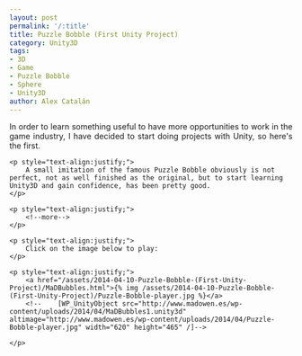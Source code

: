 ```yaml
---
layout: post
permalink: '/:title'
title: Puzzle Bobble (First Unity Project)
category: Unity3D
tags: 
- 3D
- Game
- Puzzle Bobble
- Sphere
- Unity3D
author: Alex Catalán
---
```

<div>
	<p style="text-align:justify;">
		In order to learn something useful to have more opportunities to work in the game industry, I have decided to start doing projects with Unity, so here&#039;s the first. 
	</p>

	<p style="text-align:justify;">
		A small imitation of the famous Puzzle Bobble obviously is not perfect, not as well finished as the original, but to start learning Unity3D and gain confidence, has been pretty good.
	</p>

	<p style="text-align:justify;">
		<!--more-->
	</p>

	<p style="text-align:justify;">
		Click on the image below to play:
	</p>

	<p style="text-align:justify;">
		<a href="/assets/2014-04-10-Puzzle-Bobble-(First-Unity-Project)/MaDBubbles.html">{% img /assets/2014-04-10-Puzzle-Bobble-(First-Unity-Project)/Puzzle-Bobble-player.jpg %}</a>
		<!--	[WP_UnityObject src="http://www.madowen.es/wp-content/uploads/2014/04/MaDBubbles1.unity3d" altimage="http://www.madowen.es/wp-content/uploads/2014/04/Puzzle-Bobble-player.jpg" width="620" height="465" /]-->

	</p>
</div>